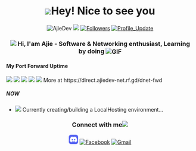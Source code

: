 <h1 align="center"> <img src="https://emojis.slackmojis.com/emojis/images/1531849430/4246/blob-sunglasses.gif?1531849430" width="36"/>Hey! Nice to see you </h1>

<p align="center"> 
    <img src="https://komarev.com/ghpvc/?username=AjieDev" alt="AjieDev"/>       
    <!--<a href="https://github.com/milaan9?tab=repositories" target="_blank"><img src="https://badges.pufler.dev/repos/milaan9" alt="Repos"/></a>--> 
    <!--<img src="https://badges.pufler.dev/years/milaan9" alt="Active_Years"/>-->  
    <!--<a href="https://github.com/milaan9/milaan9" target="_blank"><img src="https://badges.pufler.dev/commits/monthly/milaan9" alt="commits"/>--> 
    <a href="https://github.com/AjieDev/AjieDev/pulse" alt="Activity"><img src="https://img.shields.io/github/commit-activity/m/AjieDev/ajiedev" /></a>
    <a href="https://github.com/AjieDev?tab=followers"><img alt="Followers" src="https://img.shields.io/github/followers/AjieDev?color=4C1&logo=github"></a>
    <a href="https://github.com/AjieDev/AjieDev" target="_blank"><img alt="Profile_Update" src="https://img.shields.io/github/last-commit/AjieDev/ajiedev?label=Profile%20update&style=fflat-square"></a>
    <!--<a href="https://github.com/milaan9" target="_blank"><img alt="milaan9" src="https://badges.pufler.dev/visits/milaan9/milaan9?logo=GitHub&label=visits&color=success&logoColor=white&style=flat-square"/></a>-->
    <!--<img src="https://badges.pufler.dev/gists/milaan9" alt="milaan9"/>-->
    <!--<img src="https://readme-jokes.vercel.app/api" alt="milaan9"/>-->
</p> 


<h3 align="center"> 
    <img src="https://media.giphy.com/media/hvRJCLFzcasrR4ia7z/giphy.gif" width="21"></a> Hi, I'am Ajie - Software & Networking enthusiast, Learning by doing <img align="center" alt="GIF" width="30"  src="https://media.giphy.com/media/H6KusZ8pzxtyymblnE/giphy.gif" width="36"/>
</h3> 

<p align="center">   

<h4>My Port Forward Uptime</h4>
<image src=https://status.ajieblogs.eu.org/api/badge/16/uptime/1?labelPrefix=CloudFlare+US+ />
<image src=https://status.ajieblogs.eu.org/api/badge/5/uptime/1?labelPrefix=Contabo+SG1+ />
<image src=https://status.ajieblogs.eu.org/api/badge/6/uptime/1?labelPrefix=PerwiraMedia+SG2+ />
<image src=https://status.ajieblogs.eu.org/api/badge/7/uptime/1?labelPrefix=Amazon+WS+ID1+ />
<image src=https://status.ajieblogs.eu.org/api/badge/8/uptime/1?labelPrefix=IDCloudHost+ID2+ />
    More at https://direct.ajiedev-net.rf.gd/dnet-fwd
</p>




##### NOW
- <img src="https://github.com/TheDudeThatCode/TheDudeThatCode/blob/master/Assets/Developer.gif" width="28"> Currently creating/building a LocalHosting environment... </img>



<div align="center">
<h3> Connect with me<a href="https://gifyu.com/image/Zy2f"><img src="https://github.com/milaan9/milaan9/blob/main/Handshake.gif" width="60"></a>
</h3> 
<p align="center">
    <a href="https://www.discord.ajiedev-co.rf.gd" target="_blank"><img alt="Discord Server" width="25px" src="https://raw.githubusercontent.com/tandpfun/skill-icons/main/icons/Discord.svg"></a>
    <a href="https://www.facebook.com/ajiedev.co" target="_blank"><img alt="Facebook" width="25px" src="https://upload.wikimedia.org/wikipedia/commons/5/51/Facebook_f_logo_%282019%29.svg"></a>
    <a href="mailto:ajiedevcorp.comtacts@gmail.com" target="_blank"><img alt="Gmail" width="25px" src="https://github.com/TheDudeThatCode/TheDudeThatCode/blob/master/Assets/Gmail.svg"></a> 
</p>  
    
<!-- <p align="center">
    <a href="https://github.com/milaan9/milaan9/actions"><img alt="Build README" src="https://github.com/milaan9/milaan9/workflows/Build%20README/badge.svg"></a>
    <a href="https://mybinder.org/v2/gh/jupyterlab/jupyterlab-demo/master?urlpath=lab" target="_blank"><img alt="Python" src="https://mybinder.org/badge_logo.svg"></a>
<!--https://mybinder.org/v2/gh/jupyterlab/jupyterlab-demo/master-->
</p>

<!--
[![DOI](https://zenodo.org/badge/200104059.svg)](https://zenodo.org/badge/latestdoi/200104059)
- 📄 [Resume](https://sudhanshu456.github.io/stages/updated_resume.pdf) 
![Sudhanshu Prajapati's github stats](https://github-readme-stats.vercel.app/api?username=sudhanshu456&show_icons=true)
[![Top Langs](https://github-readme-stats.vercel.app/api/top-langs/?username=sudhanshu456&layout=compact)](https://github.com/sudhanshu456)
- 💻Checkout my [portfolio](https://sudhanshu456.github.io/)
-->


<!-- CREDITS TO https://github.com/milaan9 -->
